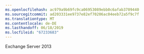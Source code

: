 ```yaml
---
ms.openlocfilehash: ac979a9b69fc9ca06953089ebb0c6afab3709440
ms.sourcegitcommit: ad203331ee9737e82ef70206ac04eeb72a5f9c7f
ms.translationtype: MT
ms.contentlocale: de-DE
ms.lasthandoff: 06/18/2019
ms.locfileid: "67233683"
---
```

Exchange Server 2013